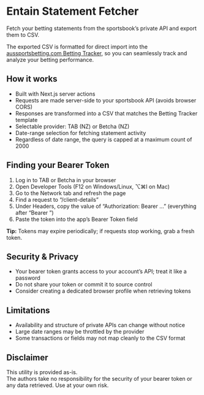 # Entain Statement Fetcher

Fetch your betting statements from the sportsbook’s private API and export them to CSV.

The exported CSV is formatted for direct import into the [aussportsbetting.com Betting Tracker](https://www.aussportsbetting.com/tools/betting-tracker-excel-worksheet/), so you can seamlessly track and analyze your betting performance.


## How it works

- Built with Next.js server actions
- Requests are made server-side to your sportsbook API (avoids browser CORS)
- Responses are transformed into a CSV that matches the Betting Tracker template
- Selectable provider: TAB (NZ) or Betcha (NZ)
- Date-range selection for fetching statement activity
- Regardless of date range, the query is capped at a maximum count of 2000


## Finding your Bearer Token

1. Log in to TAB or Betcha in your browser  
2. Open Developer Tools (F12 on Windows/Linux, ⌥⌘I on Mac)  
3. Go to the Network tab and refresh the page  
4. Find a request to “/client-details”  
5. Under Headers, copy the value of “Authorization: Bearer …” (everything after “Bearer ”)  
6. Paste the token into the app’s Bearer Token field

**Tip:** Tokens may expire periodically; if requests stop working, grab a fresh token.

## Security & Privacy

- Your bearer token grants access to your account’s API; treat it like a password
- Do not share your token or commit it to source control
- Consider creating a dedicated browser profile when retrieving tokens

## Limitations

- Availability and structure of private APIs can change without notice
- Large date ranges may be throttled by the provider
- Some transactions or fields may not map cleanly to the CSV format

## Disclaimer

This utility is provided as-is.  
The authors take no responsibility for the security of your bearer token or any data retrieved. Use at your own risk.
